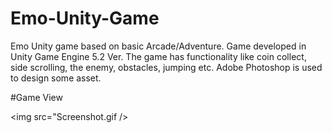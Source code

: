 # Emo-Unity-Game
Emo Unity game based on basic Arcade/Adventure. Game developed in Unity Game Engine 5.2 Ver. The game has functionality like coin collect, side scrolling, the enemy, obstacles, jumping etc. Adobe Photoshop is used to design some asset.

#Game View

<img src="Screenshot.gif />



